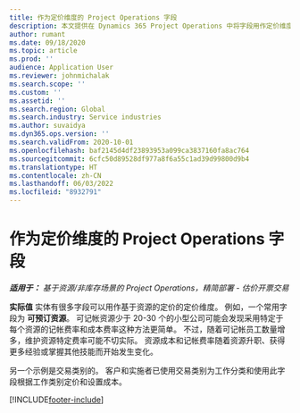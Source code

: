 ```yaml
---
title: 作为定价维度的 Project Operations 字段
description: 本文提供在 Dynamics 365 Project Operations 中将字段用作定价维度的信息。
author: rumant
ms.date: 09/18/2020
ms.topic: article
ms.prod: ''
audience: Application User
ms.reviewer: johnmichalak
ms.search.scope: ''
ms.custom: ''
ms.assetid: ''
ms.search.region: Global
ms.search.industry: Service industries
ms.author: suvaidya
ms.dyn365.ops.version: ''
ms.search.validFrom: 2020-10-01
ms.openlocfilehash: baf2145d4df23893953a099ca3837160fa8ac764
ms.sourcegitcommit: 6cfc50d89528df977a8f6a55c1ad39d99800d9b4
ms.translationtype: HT
ms.contentlocale: zh-CN
ms.lasthandoff: 06/03/2022
ms.locfileid: "8932791"
---
```

# <a name="project-operations-fields-as-pricing-dimensions"></a>作为定价维度的 Project Operations 字段

_**适用于：** 基于资源/非库存场景的 Project Operations，精简部署 - 估价开票交易_

**实际值** 实体有很多字段可以用作基于资源的定价的定价维度。 例如，一个常用字段为 **可预订资源**。 可记帐资源少于 20-30 个的小型公司可能会发现采用特定于每个资源的记帐费率和成本费率这种方法更简单。 不过，随着可记帐员工数量增多，维护资源特定费率可能不切实际。 资源成本和记帐费率随着资源升职、获得更多经验或掌握其他技能而开始发生变化。 

另一个示例是交易类别的。 客户和实施者已使用交易类别为工作分类和使用此字段根据工作类别定价和设置成本。


[!INCLUDE[footer-include](../includes/footer-banner.md)]
